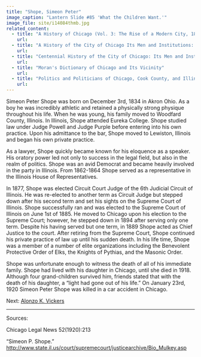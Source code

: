```yaml
---
title: "Shope, Simeon Peter"
image_caption: "Lantern Slide #85 'What the Children Want.'"
image_file: site/i14084thmb.jpg
related_content:
  - title: "A History of Chicago (Vol. 3: The Rise of a Modern City, 1871-1893)"
    url:
  - title: "A History of the City of Chicago Its Men and Institutions: Biographical Sketches of Leading Citizens"
    url:
  - title: "Centennial History of the City of Chicago: Its Men and Institutions"
    url:
  - title: "Moran's Dictionary of Chicago and Its Vicinity"
    url:
  - title: "Politics and Politicians of Chicago, Cook County, and Illinois 1787-1887"
    url:
---
```


Simeon Peter Shope was born on December 3rd, 1834 in Akron Ohio. As a boy he was incredibly athletic and retained a physically strong physique throughout his life. When he was young, his family moved to Woodfard County, Illinois. In Illinois, Shope attended Eureka College. Shope studied law under Judge Powell and Judge Purple before entering into his own practice. Upon his admittance to the bar, Shope moved to Lewiston, Illinois and began his own private practice.

As a lawyer, Shope quickly became known for his eloquence as a speaker. His oratory power led not only to success in the legal field, but also in the realm of politics. Shope was an avid Democrat and became heavily involved in the party in Illinois. From 1862-1864 Shope served as a representative in the Illinois House of Representatives.

In 1877, Shope was elected Circuit Court Judge of the 6th Judicial Circuit of Illinois. He was re-elected to another term as Circuit Judge but stepped down after his second term and set his sights on the Supreme Court of Illinois. Shope successfully ran and was elected to the Supreme Court of Illinois on June 1st of 1885. He moved to Chicago upon his election to the Supreme Court; however, he stepped down in 1894 after serving only one term. Despite his having served but one term, in 1889 Shope acted as Chief Justice to the court. After retiring from the Supreme Court, Shope continued his private practice of law up until his sudden death. In his life time, Shope was a member of a number of elite organizations including the Benevolent Protective Order of Elks, the Knights of Pythias, and the Masonic Order.

Shope was unfortunate enough to witness the death of all of his immediate family. Shope had lived with his daughter in Chicago, until she died in 1918. Although four grand-children survived him, friends stated that with the death of his daughter, a “light had gone out of his life.” On January 23rd, 1920 Simeon Peter Shope was killed in a car accident in Chicago.

Next:  [Alonzo K. Vickers](/legal/judges/alonzokvickers/)

---
Sources:

Chicago Legal News 52(1920):213

“Simeon P. Shope.” http://www.state.il.us/court/supremecourt/justicearchive/Bio_Mulkey.asp
